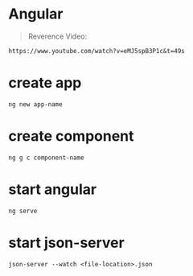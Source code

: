 # Angular

> Reverence Video:


    https://www.youtube.com/watch?v=eMJ5spB3P1c&t=49s



# create app


    ng new app-name


# create component


    ng g c component-name


# start angular


    ng serve


# start json-server

    json-server --watch <file-location>.json